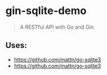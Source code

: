 # gin-sqlite-demo

> A RESTful API with Go and Gin. 

## Uses:
- https://github.com/mattn/go-sqlite3
- https://github.com/mattn/go-sqlite3

